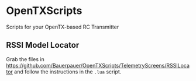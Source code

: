 # OpenTXScripts

Scripts for your OpenTX-based RC Transmitter

## RSSI Model Locator

Grab the files in https://github.com/Bauerpauer/OpenTXScripts/TelemetryScreens/RSSILocator and follow the instructions in the `.lua` script.
